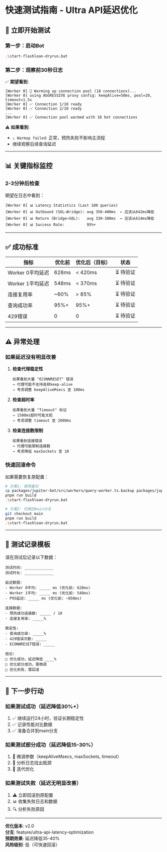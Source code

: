 # 快速测试指南 - Ultra API延迟优化

## 🚀 立即开始测试

### 第一步：启动Bot

```bash
.\start-flashloan-dryrun.bat
```

### 第二步：观察前30秒日志

✅ **期望看到**:
```
[Worker 0] 🚀 Warming up connection pool (10 connections)...
[Worker 0] using AGGRESSIVE proxy config: keepAlive=50ms, pool=20, timeout=1.5s
[Worker 0] ✅ Connection 1/10 ready
[Worker 0] ✅ Connection 2/10 ready
...
[Worker 0] ✅ Connection pool warmed with 10 hot connections
```

⚠️ **如果看到**:
- `⚠️ Warmup failed`: 正常，预热失败不影响主流程
- 继续观察后续查询延迟

---

## 📊 关键指标监控

### 2-3分钟后检查

期望在日志中看到：

```
[Worker 0] 📊 Latency Statistics (Last 100 queries)
[Worker 0] 📊 Outbound (SOL→Bridge): avg 350-400ms  ← 应该从642ms降低
[Worker 0] 📊 Return (Bridge→SOL):   avg 330-380ms  ← 应该从614ms降低
[Worker 0] 📊 Success Rate:          95%+
```

---

## ✅ 成功标准

| 指标 | 优化前 | 优化后（目标） | 状态 |
|-----|-------|--------------|------|
| Worker 0平均延迟 | 628ms | < 420ms | ⏳ 待验证 |
| Worker 1平均延迟 | 548ms | < 370ms | ⏳ 待验证 |
| 连接复用率 | ~60% | > 85% | ⏳ 待验证 |
| 查询成功率 | 95%+ | 95%+ | ⏳ 待验证 |
| 429错误 | 0 | 0 | ⏳ 待验证 |

---

## ⚠️ 异常处理

### 如果延迟没有明显改善

1. **检查代理稳定性**
   ```
   如果看到大量 "ECONNRESET" 错误
   → 代理可能不支持高频keep-alive
   → 考虑调整 keepAliveMsecs 至 100ms
   ```

2. **检查超时率**
   ```
   如果看到大量 "Timeout" 标记
   → 1500ms超时可能太短
   → 考虑调整 timeout 至 2000ms
   ```

3. **检查连接数限制**
   ```
   如果看到连接错误
   → 代理可能限制连接数
   → 考虑降低 maxSockets 至 10
   ```

### 快速回滚命令

如果需要恢复原配置：
```bash
# 方案1: 使用备份
cp packages/jupiter-bot/src/workers/query-worker.ts.backup packages/jupiter-bot/src/workers/query-worker.ts
pnpm run build
.\start-flashloan-dryrun.bat

# 方案2: 切换回main分支
git checkout main
pnpm run build
.\start-flashloan-dryrun.bat
```

---

## 📝 测试记录模板

请在测试后记录以下数据：

```
测试时间: _____________
测试时长: _____________

延迟数据:
- Worker 0平均: _____ ms (优化前: 628ms)
- Worker 1平均: _____ ms (优化前: 548ms)
- P95延迟: _____ ms (优化前: ~850ms)

连接数据:
- 预热成功连接数: _____ / 10
- 连接复用率: _____%

稳定性:
- 查询成功率: _____%
- 429错误次数: _____
- ECONNRESET错误: _____

结论:
□ 优化成功，延迟降低 ____%
□ 优化部分成功，需微调
□ 优化失败，需回滚
```

---

## 🎯 下一步行动

### 如果测试成功（延迟降低30%+）

1. ✅ 继续运行24小时，验证长期稳定性
2. ✅ 记录性能对比数据
3. ✅ 准备合并到main分支

### 如果测试部分成功（延迟降低15-30%）

1. 🔧 微调参数（keepAliveMsecs, maxSockets, timeout）
2. 🔧 分析日志找出瓶颈
3. 🔧 迭代优化

### 如果测试失败（延迟无明显改善）

1. ⚠️ 立即回滚到原配置
2. 📊 收集失败日志和数据
3. 🔍 分析失败原因

---

**优化版本**: v2.0  
**分支**: feature/ultra-api-latency-optimization  
**预期效果**: 延迟降低35-40%  
**风险级别**: 低（可快速回滚）


